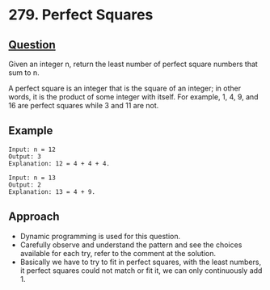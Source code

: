 # 279. Perfect Squares

## [Question](https://leetcode.com/problems/perfect-squares/)
Given an integer n, return the least number of perfect square numbers that sum to n.

A perfect square is an integer that is the square of an integer; in other words, it is the product of some integer with itself. For example, 1, 4, 9, and 16 are perfect squares while 3 and 11 are not.

## Example
```
Input: n = 12
Output: 3
Explanation: 12 = 4 + 4 + 4.
```

```
Input: n = 13
Output: 2
Explanation: 13 = 4 + 9.
```

## Approach
- Dynamic programming is used for this question.
- Carefully observe and understand the pattern and see the choices available for each try, refer to the comment at the solution.
- Basically we have to try to fit in perfect squares, with the least numbers, it perfect squares could not match or fit it, we can only continuously add 1.